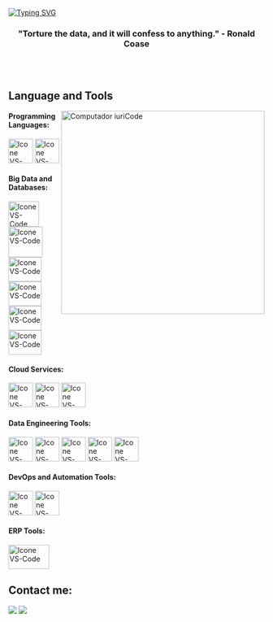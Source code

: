[![Typing SVG](https://readme-typing-svg.herokuapp.com?color=4682B4&size=35&center=true&vCenter=true&width=1000&lines=Welcome+to+my+GitHub+profile!;My+name+is+Divine+Sam;I'm+an+Analytics+Engineer)](https://git.io/typing-svg)

<h3 align="center">"Torture the data, and it will confess to anything." - Ronald Coase</h3>

<br>

<br>

## Language and Tools

<img src="https://raw.githubusercontent.com/MicaelliMedeiros/micaellimedeiros/master/image/computer-illustration.png" min-width="400px" max-width="400px" width="400px" align="right" alt="Computador iuriCode">

#### Programming Languages:
  [<img height="48px" width="48px" alt="Icone VS-Code" src="https://upload.wikimedia.org/wikipedia/commons/c/c3/Python-logo-notext.svg"/>](https://developer.mozilla.org/en-US/docs/Web/HTML)
  [<img height="48px" width="48px" alt="Icone VS-Code" src="https://logowik.com/content/uploads/images/azure-sql-database6354.jpg"/>](https://developer.mozilla.org/en-US/docs/Web/CSS)
  


#### Big Data and Databases:
  [<img height="50px" width="60px" alt="Icone VS-Code" src="https://upload.wikimedia.org/wikipedia/commons/thumb/f/f3/Apache_Spark_logo.svg/1024px-Apache_Spark_logo.svg.png?20210416091439"/>](https://sass-lang.com/)
  [<img height="60px" width="67px" alt="Icone VS-Code" src="https://www.svgrepo.com/show/354090/mongodb.svg"/>](https://www.typescriptlang.org/)
  [<img height="48px" width="65px" alt="Icone VS-Code" src="https://spark.apache.org/images/delta-lake-logo.png"/>](https://www.mysql.com/)
  [<img height="48px" width="65px" alt="Icone VS-Code" src="https://e7.pngegg.com/pngimages/880/426/png-clipart-azure-data-lake-microsoft-azure-sql-database-big-data-data-lake-angle-logo-thumbnail.png"/>](https://www.mysql.com/)
  [<img height="48px" width="65px" alt="Icone VS-Code" src="https://e7.pngegg.com/pngimages/645/480/png-clipart-data-warehouse-computer-icons-graphics-data-warehouse-building-blue-angle.png"/>](https://www.mysql.com/)
[<img height="48px" width="65px" alt="Icone VS-Code" src="https://e7.pngegg.com/pngimages/645/480/png-clipart-data-warehouse-computer-icons-graphics-data-warehouse-building-blue-angle.png"/>](https://www.mysql.com/)
#### Cloud Services:

  [<img height="48px" width="48px" alt="Icone VS-Code" src="https://skillicons.dev/icons?i=aws"/>](https://www.aws.com/)
  [<img height="48px" width="48px" alt="Icone VS-Code" src="https://skillicons.dev/icons?i=azure"/>](https://www.azure.com/)
  [<img height="48px" width="48px" alt="Icone VS-Code" src="https://asset.brandfetch.io/idSUrLOWbH/idQeSz8UHv.svg?updated=1668081624532"/>](https://databricks.com/)
  

#### Data Engineering Tools:
[<img height="48px" width="48px" alt="Icone VS-Code" src="https://logosandtypes.com/wp-content/uploads/2020/07/kafka.svg"/>](https://www.kafka.com/)
[<img height="48px" width="48px" alt="Icone VS-Code" src="https://www.svgrepo.com/show/353380/airflow.svg"/>](https://www.airflow.com/)
[<img height="48px" width="48px" alt="Icone VS-Code" src="https://www.svgrepo.com/show/330270/dbt.svg"/>](https://www.dbt.com/)
[<img height="48px" width="48px" alt="Icone VS-Code" src="https://miro.medium.com/v2/resize:fit:1200/1*BLMkN_JD4e--TAUOqaVf6A.png"/>](https://www.aws.com/)
[<img height="48px" width="48px" alt="Icone VS-Code" src="https://dagster.io/images/brand/logos/dagster-primary-mark.svg"/>](https://dagster.io/)

#### DevOps and Automation Tools:
[<img height="48px" width="48px" alt="Icone VS-Code" src="https://skillicons.dev/icons?i=github"/>](https://github.com/)
[<img height="48px" width="48px" alt="Icone VS-Code" src="https://www.svgrepo.com/show/349342/docker.svg"/>](https://www.docker.com/)


#### ERP Tools:
[<img height="48px" width="80px" alt="Icone VS-Code" src="https://upload.wikimedia.org/wikipedia/commons/thumb/5/59/SAP_2011_logo.svg/455px-SAP_2011_logo.svg.png?20230905220744"/>](https://www.kafka.com/)

## Contact me:
<div>
<a href = "mailto: divinesam100@mail.com"><img loading="lazy" src="https://img.shields.io/badge/Gmail-D14836?style=for-the-badge&logo=gmail&logoColor=white" target="_blank"></a>
<a href="https://www.linkedin.com/in/divinesam/" target="_blank"><img loading="lazy" src="https://img.shields.io/badge/-LinkedIn-%230077B5?style=for-the-badge&logo=linkedin&logoColor=white" target="_blank"></a>   
</div>



